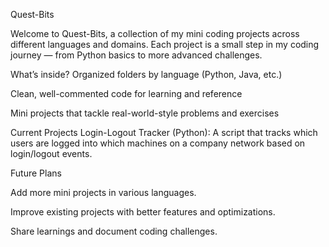 Quest-Bits

Welcome to Quest-Bits, a collection of my mini coding projects across different languages and domains. Each project is a small step in my coding journey — from Python basics to more advanced challenges.

What’s inside?
Organized folders by language (Python, Java, etc.)

Clean, well-commented code for learning and reference

Mini projects that tackle real-world-style problems and exercises

Current Projects
Login-Logout Tracker (Python): A script that tracks which users are logged into which machines on a company network based on login/logout events.

Future Plans

Add more mini projects in various languages.

Improve existing projects with better features and optimizations.

Share learnings and document coding challenges.
